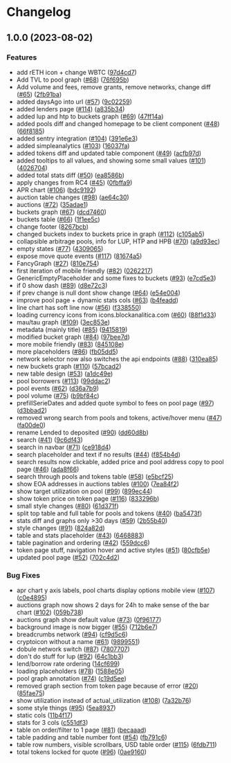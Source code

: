 # Changelog

## 1.0.0 (2023-08-02)


### Features

* add rETH icon + change WBTC ([97d4cd7](https://github.com/blockanalitica/ajna/commit/97d4cd712e96796831ffbf0982ab693163fe2a17))
* Add TVL to pool graph ([#68](https://github.com/blockanalitica/ajna/issues/68)) ([76f695b](https://github.com/blockanalitica/ajna/commit/76f695bf42333a4676135aea3519a5ccbed86e12))
* Add volume and fees, remove grants, remove networks, change diff ([#65](https://github.com/blockanalitica/ajna/issues/65)) ([2fb91ba](https://github.com/blockanalitica/ajna/commit/2fb91baeb996930068fa0cdedcac410ee7fcd45f))
* added daysAgo into url ([#57](https://github.com/blockanalitica/ajna/issues/57)) ([9c02259](https://github.com/blockanalitica/ajna/commit/9c02259e8976b35198b0494d0443d11b1689b516))
* added lenders page ([#114](https://github.com/blockanalitica/ajna/issues/114)) ([a835b34](https://github.com/blockanalitica/ajna/commit/a835b34fffa6a15fcd0e8c5eaeaa46948754812c))
* added lup and htp to buckets graph ([#69](https://github.com/blockanalitica/ajna/issues/69)) ([47ff14a](https://github.com/blockanalitica/ajna/commit/47ff14afa208536a4400ae1307d0a611a46e6e3d))
* added pools diff and changed homepage to be client component ([#48](https://github.com/blockanalitica/ajna/issues/48)) ([66f8185](https://github.com/blockanalitica/ajna/commit/66f81854c870d0bac324146ee0cb9d34efa336c4))
* added sentry integration ([#104](https://github.com/blockanalitica/ajna/issues/104)) ([391e6e3](https://github.com/blockanalitica/ajna/commit/391e6e377d26fa1dab6e3df822ac9990302b29a0))
* added simpleanalytics ([#103](https://github.com/blockanalitica/ajna/issues/103)) ([16037fa](https://github.com/blockanalitica/ajna/commit/16037faf6be7230d63b873528352a976543f872e))
* added tokens diff and updated table component ([#49](https://github.com/blockanalitica/ajna/issues/49)) ([acfb97d](https://github.com/blockanalitica/ajna/commit/acfb97d5fd12050e96bfc8bf14e173f791652752))
* added tooltips to all values, and showing some small values ([#101](https://github.com/blockanalitica/ajna/issues/101)) ([4026704](https://github.com/blockanalitica/ajna/commit/40267046a42cdf16e4c20016f6d8cd3f95ec8860))
* added total stats diff ([#50](https://github.com/blockanalitica/ajna/issues/50)) ([ea8586b](https://github.com/blockanalitica/ajna/commit/ea8586b2edc79c906fa2519a04286d600698ecdb))
* apply changes from RC4 ([#45](https://github.com/blockanalitica/ajna/issues/45)) ([0fbffa9](https://github.com/blockanalitica/ajna/commit/0fbffa940768349825d9d06321a95adeae407d6f))
* APR chart ([#106](https://github.com/blockanalitica/ajna/issues/106)) ([bdc9192](https://github.com/blockanalitica/ajna/commit/bdc9192d493ceb344b860c3fdb7ce4b81a72830c))
* auction table changes ([#98](https://github.com/blockanalitica/ajna/issues/98)) ([ae64c30](https://github.com/blockanalitica/ajna/commit/ae64c30ed353202e84496437ff40e71f7c37cb2b))
* auctions ([#72](https://github.com/blockanalitica/ajna/issues/72)) ([35adae1](https://github.com/blockanalitica/ajna/commit/35adae1c022af0f33e35fc458a0a49eee724af94))
* buckets graph ([#67](https://github.com/blockanalitica/ajna/issues/67)) ([dcd7460](https://github.com/blockanalitica/ajna/commit/dcd74600bdddb830e32a4002c907faa379ae5351))
* buckets table ([#66](https://github.com/blockanalitica/ajna/issues/66)) ([1f1ee5c](https://github.com/blockanalitica/ajna/commit/1f1ee5c47c41f98742cbc811df15752ce055a898))
* change footer ([8267bcb](https://github.com/blockanalitica/ajna/commit/8267bcb0927b7a86e5e3199ffffee5d198ee2e35))
* changed buckets index to buckets price in graph ([#112](https://github.com/blockanalitica/ajna/issues/112)) ([c105ab5](https://github.com/blockanalitica/ajna/commit/c105ab5860866aa7b3bbcadab1c63c26c4e77be9))
* collapsible arbitrage pools, info for LUP, HTP and HPB ([#70](https://github.com/blockanalitica/ajna/issues/70)) ([a9d93ec](https://github.com/blockanalitica/ajna/commit/a9d93ec592960f7c6ba9805175889f0fd3e908db))
* empty states ([#77](https://github.com/blockanalitica/ajna/issues/77)) ([4309065](https://github.com/blockanalitica/ajna/commit/430906513420d3d82cd80297445c9d1782ddd4ec))
* expose move quote events ([#117](https://github.com/blockanalitica/ajna/issues/117)) ([81674a5](https://github.com/blockanalitica/ajna/commit/81674a5c2a465570e535404f840ecc7ade494f34))
* FancyGraph ([#27](https://github.com/blockanalitica/ajna/issues/27)) ([810e754](https://github.com/blockanalitica/ajna/commit/810e754e5ca38e3f5802a4c749192eef60b3d037))
* first iteration of mobile friendly ([#82](https://github.com/blockanalitica/ajna/issues/82)) ([0262217](https://github.com/blockanalitica/ajna/commit/02622178de87893682e6da6c3f628662e3ae7efc))
* GenericEmptyPlaceholder and some fixes to buckets ([#93](https://github.com/blockanalitica/ajna/issues/93)) ([e7cd5e3](https://github.com/blockanalitica/ajna/commit/e7cd5e3df6606010f14d4f83b96059096c0e47ec))
* if 0 show dash ([#89](https://github.com/blockanalitica/ajna/issues/89)) ([d8e72c3](https://github.com/blockanalitica/ajna/commit/d8e72c316de21ba9991e5c5402d8cae6b2b772bc))
* if prev change is null dont show change ([#64](https://github.com/blockanalitica/ajna/issues/64)) ([e54e004](https://github.com/blockanalitica/ajna/commit/e54e00426e60e54dc57da33e2b6ff886ce157651))
* improve pool page + dynamic stats cols ([#63](https://github.com/blockanalitica/ajna/issues/63)) ([b4feadd](https://github.com/blockanalitica/ajna/commit/b4feadd4b425de1de220dfa69af88c3b8229a00f))
* line chart has soft line now ([#56](https://github.com/blockanalitica/ajna/issues/56)) ([f338550](https://github.com/blockanalitica/ajna/commit/f3385502755969e6ee4bd23fbf12e983d22dccb0))
* loading currency icons from icons.blockanalitica.com ([#60](https://github.com/blockanalitica/ajna/issues/60)) ([88f1d33](https://github.com/blockanalitica/ajna/commit/88f1d3350ba5aa486f22d30cb43d8a6beb0efc77))
* mau/tau graph ([#109](https://github.com/blockanalitica/ajna/issues/109)) ([3ec853e](https://github.com/blockanalitica/ajna/commit/3ec853ebbc67572e56645e2848f8c1bf95f16234))
* metadata (mainly title) ([#85](https://github.com/blockanalitica/ajna/issues/85)) ([9415819](https://github.com/blockanalitica/ajna/commit/9415819abbbf848eed73277ee2b2a971e05339c0))
* modified bucket graph ([#84](https://github.com/blockanalitica/ajna/issues/84)) ([97bee7d](https://github.com/blockanalitica/ajna/commit/97bee7d2a09587115342e5e9dd14247a7fd82817))
* more mobile friendly ([#83](https://github.com/blockanalitica/ajna/issues/83)) ([845108e](https://github.com/blockanalitica/ajna/commit/845108e5c066f40401e8db8429259ad77c3157b3))
* more placeholders ([#86](https://github.com/blockanalitica/ajna/issues/86)) ([fb05dd5](https://github.com/blockanalitica/ajna/commit/fb05dd5c5ea332e0662678b9a376667bfbc3e65a))
* network selector now also switches the api endpoints ([#88](https://github.com/blockanalitica/ajna/issues/88)) ([310ea85](https://github.com/blockanalitica/ajna/commit/310ea85fc97083e30d2ab747fa3871fcd783eba4))
* new buckets graph ([#110](https://github.com/blockanalitica/ajna/issues/110)) ([57bcad2](https://github.com/blockanalitica/ajna/commit/57bcad2e76858b929e22d8b4e463aa2e236b6fca))
* new table design ([#53](https://github.com/blockanalitica/ajna/issues/53)) ([a1dc49e](https://github.com/blockanalitica/ajna/commit/a1dc49e59661550a76d8b8d889b63c0ffe210d41))
* pool borrowers ([#113](https://github.com/blockanalitica/ajna/issues/113)) ([99ddac2](https://github.com/blockanalitica/ajna/commit/99ddac2372f54caa93945747a62dfae4234b090c))
* pool events ([#62](https://github.com/blockanalitica/ajna/issues/62)) ([d36a7b9](https://github.com/blockanalitica/ajna/commit/d36a7b9ef73e66ac72335785688192a38099ee1e))
* pool volume ([#75](https://github.com/blockanalitica/ajna/issues/75)) ([b9bf84c](https://github.com/blockanalitica/ajna/commit/b9bf84c4e6b8ee2aa85ece5946e383bb4d54d29f))
* prefillSerieDates and added quote symbol to fees on pool page ([#97](https://github.com/blockanalitica/ajna/issues/97)) ([d3bbad2](https://github.com/blockanalitica/ajna/commit/d3bbad20e220c338c283bcca3ff6aede8aa2f656))
* removed wrong search from pools and tokens, active/hover menu ([#47](https://github.com/blockanalitica/ajna/issues/47)) ([fa00de0](https://github.com/blockanalitica/ajna/commit/fa00de04160c1f471a2f3d8b4562f407a5a8d3c0))
* rename Lended to deposited ([#90](https://github.com/blockanalitica/ajna/issues/90)) ([dd60d8b](https://github.com/blockanalitica/ajna/commit/dd60d8bea00fef85875784da760d1664e252ae79))
* search ([#41](https://github.com/blockanalitica/ajna/issues/41)) ([9c6df43](https://github.com/blockanalitica/ajna/commit/9c6df43ad743c4713d9ae574c3c611eb3c739eaf))
* search in navbar ([#71](https://github.com/blockanalitica/ajna/issues/71)) ([ce918d4](https://github.com/blockanalitica/ajna/commit/ce918d46d6519e72b2e6a646596f707b29136da8))
* search placeholder and text if no results ([#44](https://github.com/blockanalitica/ajna/issues/44)) ([f854b4d](https://github.com/blockanalitica/ajna/commit/f854b4d10a42f6353360ca8a663bf98f1e69aa82))
* search results now clickable, added price and pool address copy to pool page ([#46](https://github.com/blockanalitica/ajna/issues/46)) ([ada8f66](https://github.com/blockanalitica/ajna/commit/ada8f661bb0e222d2e247d37a588f3f3823b8505))
* search through pools and tokens table ([#58](https://github.com/blockanalitica/ajna/issues/58)) ([e5bcf25](https://github.com/blockanalitica/ajna/commit/e5bcf255cda6f2b7b6cffafa91a8fa113ac07bd9))
* show EOA addresses in auctions tables ([#100](https://github.com/blockanalitica/ajna/issues/100)) ([7ea84f2](https://github.com/blockanalitica/ajna/commit/7ea84f2375adec2c350f518dc34f27566d6988fc))
* show target utilization on pool ([#99](https://github.com/blockanalitica/ajna/issues/99)) ([899ec44](https://github.com/blockanalitica/ajna/commit/899ec44d14defd47ad8c131eb5226bd62e0aea4e))
* show token price on token page ([#116](https://github.com/blockanalitica/ajna/issues/116)) ([833296b](https://github.com/blockanalitica/ajna/commit/833296b02e0af5a235064f440550903d17cb9000))
* small style changes ([#80](https://github.com/blockanalitica/ajna/issues/80)) ([61d371f](https://github.com/blockanalitica/ajna/commit/61d371fd7897000e8bc4129fbe063effa9f97d14))
* split top table and full table for pools and tokens ([#40](https://github.com/blockanalitica/ajna/issues/40)) ([ba5473f](https://github.com/blockanalitica/ajna/commit/ba5473f12b89564c8dafc362e1f29baa831f4ae0))
* stats diff and graphs only &gt;30 days ([#59](https://github.com/blockanalitica/ajna/issues/59)) ([2b55b40](https://github.com/blockanalitica/ajna/commit/2b55b40d1cc3e7342ae1a4b0c0f050c8fa827dc9))
* style changes ([#91](https://github.com/blockanalitica/ajna/issues/91)) ([824a82d](https://github.com/blockanalitica/ajna/commit/824a82d3e15ffb5acb01e95ff1805ca4cfe92bc3))
* table and stats placeholder ([#43](https://github.com/blockanalitica/ajna/issues/43)) ([6468883](https://github.com/blockanalitica/ajna/commit/64688833d5f19d52a6cbad32015ad5c57ba32152))
* table pagination and ordering ([#42](https://github.com/blockanalitica/ajna/issues/42)) ([559dcc6](https://github.com/blockanalitica/ajna/commit/559dcc60327e64410a584612c9fc442e43e594b6))
* token page stuff, navigation hover and active styles ([#51](https://github.com/blockanalitica/ajna/issues/51)) ([80cfb5e](https://github.com/blockanalitica/ajna/commit/80cfb5e75f4f47fda94b345c5c22f55795bb6c8c))
* updated pool page ([#52](https://github.com/blockanalitica/ajna/issues/52)) ([702c4d2](https://github.com/blockanalitica/ajna/commit/702c4d21a48244e083df25cc4d81e2e04283e05d))


### Bug Fixes

* apr chart y axis labels, pool charts display options mobile view ([#107](https://github.com/blockanalitica/ajna/issues/107)) ([c0e4895](https://github.com/blockanalitica/ajna/commit/c0e489574fa058733c67f8a481c84cd73ed78f05))
* auctions graph now shows 2 days for 24h to make sense of the  bar chart ([#102](https://github.com/blockanalitica/ajna/issues/102)) ([059b738](https://github.com/blockanalitica/ajna/commit/059b738413f32d1b18cf1eafa0b597eb104f5f91))
* auctions graph show default value ([#73](https://github.com/blockanalitica/ajna/issues/73)) ([0f96177](https://github.com/blockanalitica/ajna/commit/0f961772ac2e8b53fdd418d50a975126c01fa5a8))
* background image is now bigger ([#55](https://github.com/blockanalitica/ajna/issues/55)) ([712b6e7](https://github.com/blockanalitica/ajna/commit/712b6e798261b0ad8a817ae3985927e6c33b3c92))
* breadcrumbs network ([#94](https://github.com/blockanalitica/ajna/issues/94)) ([cf9d5c6](https://github.com/blockanalitica/ajna/commit/cf9d5c63ed229e96aa6ba3a2cb3739ec5f9e6c66))
* cryptoicon without a name ([#61](https://github.com/blockanalitica/ajna/issues/61)) ([9899551](https://github.com/blockanalitica/ajna/commit/9899551f038fecca553557f75cfef6eb37e33de5))
* dobule network switch ([#87](https://github.com/blockanalitica/ajna/issues/87)) ([7807707](https://github.com/blockanalitica/ajna/commit/78077079ad44e0b12475e1416da9277f612e0ed9))
* don't do stuff for lup ([#92](https://github.com/blockanalitica/ajna/issues/92)) ([64c1bb3](https://github.com/blockanalitica/ajna/commit/64c1bb3600420b3267027f1b7d6e9037c848cdc8))
* lend/borrow rate ordering ([14cf699](https://github.com/blockanalitica/ajna/commit/14cf69961f300b29d0a11a641c17359140c6de53))
* loading placeholders ([#78](https://github.com/blockanalitica/ajna/issues/78)) ([1588e05](https://github.com/blockanalitica/ajna/commit/1588e05f2b06b923ee6c174c860194a369394852))
* pool graph annotation ([#74](https://github.com/blockanalitica/ajna/issues/74)) ([c19d5ee](https://github.com/blockanalitica/ajna/commit/c19d5ee96a6d9a6e1c57541301340529b3a47662))
* removed graph section from token page because of error ([#20](https://github.com/blockanalitica/ajna/issues/20)) ([85fae75](https://github.com/blockanalitica/ajna/commit/85fae75595ae03dcec55c0bca20329d0934c82c5))
* show utilization instead of actual_utilization ([#108](https://github.com/blockanalitica/ajna/issues/108)) ([7a32b76](https://github.com/blockanalitica/ajna/commit/7a32b76ea964145a5f55f247609980a3307505ad))
* some style things ([#95](https://github.com/blockanalitica/ajna/issues/95)) ([5ea8937](https://github.com/blockanalitica/ajna/commit/5ea8937caa48063622d41b13dbad3d5b73a23c6f))
* static cols ([11b4f17](https://github.com/blockanalitica/ajna/commit/11b4f17b9c23a94f8d18ea66580cf0955f7b1eb1))
* stats for 3 cols ([c551df3](https://github.com/blockanalitica/ajna/commit/c551df3355143a7f58fc141c605a2ede13c48874))
* table on order/filter to 1 page ([#81](https://github.com/blockanalitica/ajna/issues/81)) ([becaaad](https://github.com/blockanalitica/ajna/commit/becaaadda2cda19bbac2db3f7447e558f9b06a27))
* table padding and table number font ([#54](https://github.com/blockanalitica/ajna/issues/54)) ([fb791c6](https://github.com/blockanalitica/ajna/commit/fb791c642040c9da86d2f425fdecd32513e236b0))
* table row numbers, visible scrollbars, USD table order ([#115](https://github.com/blockanalitica/ajna/issues/115)) ([6fdb711](https://github.com/blockanalitica/ajna/commit/6fdb71195c788cdbf16f91d244ab856f92128384))
* total tokens locked for quote ([#96](https://github.com/blockanalitica/ajna/issues/96)) ([0ae9160](https://github.com/blockanalitica/ajna/commit/0ae9160a825bc51c34093cdcedb6ab845d70b233))

